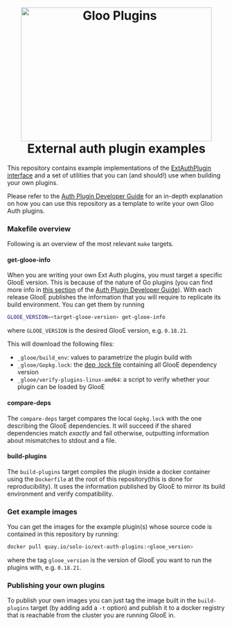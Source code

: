 <h1 align="center">
    <img src="https://github.com/solo-io/ext-auth-plugin-examples/raw/master/img/gloo-plugin.png" alt="Gloo Plugins" width="440" height="309">
  <br>
  External auth plugin examples
</h1>

This repository contains example implementations of the 
[ExtAuthPlugin interface](https://github.com/solo-io/ext-auth-plugins/blob/master/api/interface.go) and a set 
of utilities that you can (and should!) use when building your own plugins.

Please refer to the [Auth Plugin Developer Guide](https://gloo.solo.io/dev/writing_auth_plugins/) for an in-depth 
explanation on how you can use this repository as a template to write your own Gloo Auth plugins.

### Makefile overview
Following is an overview of the most relevant `make` targets.

#### get-glooe-info
When you are writing your own Ext Auth plugins, you must target a specific GlooE version. This is because of the 
nature of Go plugins (you can find more info in [this section](https://gloo.solo.io/dev/writing_auth_plugins/#build-helper-tools) 
of the [Auth Plugin Developer Guide](https://gloo.solo.io/dev/writing_auth_plugins/)). With each release GlooE publishes 
the information that you will require to replicate its build environment. You can get them by running

```bash
GLOOE_VERSION=<target-glooe-version> get-glooe-info
```

where `GLOOE_VERSION` is the desired GlooE version, e.g. `0.18.21`.

This will download the following files:
- `_glooe/build_env`: values to parametrize the plugin build with
- `_glooe/Gopkg.lock`: the [dep .lock file](https://golang.github.io/dep/docs/Gopkg.lock.html) containing all GlooE 
dependency version
- `_glooe/verify-plugins-linux-amd64`: a script to verify whether your plugin can be loaded by GlooE

#### compare-deps
The `compare-deps` target compares the local `Gopkg.lock` with the one describing the GlooE dependencies. It will succeed 
if the shared dependencies match _exactly_ and fail otherwise, outputting information about mismatches to stdout and a file.

#### build-plugins
The `build-plugins` target compiles the plugin inside a docker container using the `Dockerfile` at the root of this 
repository(this is done for reproducibility). It uses the information published by GlooE to mirror its build 
environment and verify compatibility.

### Get example images
You can get the images for the example plugin(s) whose source code is contained in this repository by running:

```bash
docker pull quay.io/solo-io/ext-auth-plugins:<glooe_version>
```

where the tag `glooe_version` is the version of GlooE you want to run the plugins with, e.g. `0.18.21`.

### Publishing your own plugins
To publish your own images you can just tag the image built in the `build-plugins` target (by adding add a `-t` option) 
and publish it to a docker registry that is reachable from the cluster you are running GlooE in.